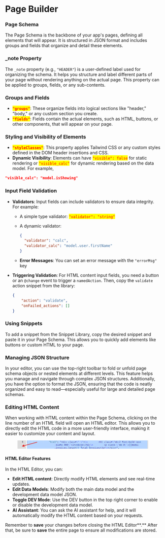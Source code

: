 # Page Builder

### Page Schema

The Page Schema is the backbone of your app's pages, defining all elements that will appear. It is structured in JSON format and includes groups and fields that organize and detail these elements.

### \_note Property

The `_note` property (e.g., `"HEADER"`) is a user-defined label used for organizing the schema. It helps you structure and label different parts of your page without rendering anything on the actual page. This property can be applied to groups, fields, or any sub-contents.

### Groups and Fields

* <mark style="color:red;">**`"groups"`**</mark>: These organize fields into logical sections like "header," "body," or any custom section you create.
* <mark style="color:red;">**`"fields"`**</mark>: Fields contain the actual elements, such as HTML, buttons, or other components, that will appear on your page.

### Styling and Visibility of Elements

* <mark style="color:red;">**`"styleClasses"`**</mark>: This property applies Tailwind CSS or any custom styles defined in the DOM header insertions and CSS.
* **Dynamic Visibility**: Elements can have <mark style="color:red;">`"visible": false`</mark> for static rendering or <mark style="color:red;">`"visible_calc"`</mark> for dynamic rendering based on the data model. For example,&#x20;

```json
"visible_calc": "model.isShowing"
```

### Input Field Validation

* **Validators**: Input fields can include validators to ensure data integrity. For example:
  * A simple type validator: <mark style="color:red;">`"validator": "string"`</mark>
  *   A dynamic validator:

      ```json
      {
        "validator": "calc",
        "validator_calc": "model.user.firstName"
      }
      ```
  * **Error Messages**: You can set an error message with the `"errorMsg"` key
*   **Triggering Validation**: For HTML content input fields, you need a button or an `@change` event to trigger a `namedAction`. Then, copy the `validate` action snippet from the library:

    ```json
    {
        "action": "validate",
        "onFailed_actions": []
    }
    ```

### Using Snippets

To add a snippet from the Snippet Library, copy the desired snippet and paste it in your Page Schema. This allows you to quickly add elements like buttons or custom HTML to your page.

### Managing JSON Structure

In your editor, you can use the top-right toolbar to fold or unfold page schema objects or nested elements at different levels. This feature helps you manage and navigate through complex JSON structures. Additionally, you have the option to format the JSON, ensuring that the code is neatly organized and easy to read—especially useful for large and detailed page schemas.

### Editing HTML Content

When working with HTML content within the Page Schema, clicking on the line number of an HTML field will open an HTML editor. This allows you to directly edit the HTML code in a more user-friendly interface, making it easier to customize your content and layout.

<figure><img src="../../../../.gitbook/assets/image.png" alt=""><figcaption></figcaption></figure>

#### HTML Editor Features

In the HTML Editor, you can:

* **Edit HTML content**: Directly modify HTML elements and see real-time updates.
* **Edit Data Models**: Modify both the main data model and the development data model JSON.
* **Toggle DEV Mode**: Use the DEV button in the top right corner to enable or disable the development data model.
* **AI Assistant**: You can ask the AI assistant for help, and it will automatically modify the HTML content based on your requests.

Remember to **save** your changes before closing the HTML Editor**.** After that, be sure to **save** the entire page to ensure all modifications are stored.
